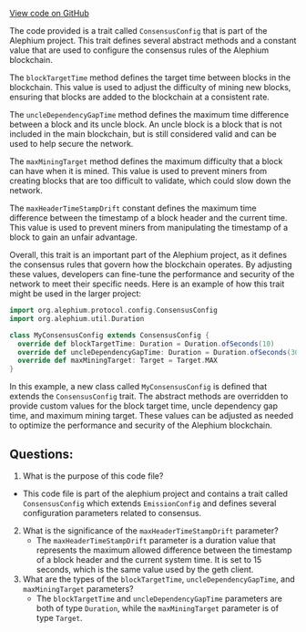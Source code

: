 [View code on GitHub](https://github.com/alephium/alephium/blob/master/protocol/src/main/scala/org/alephium/protocol/config/ConsensusConfig.scala)

The code provided is a trait called `ConsensusConfig` that is part of the Alephium project. This trait defines several abstract methods and a constant value that are used to configure the consensus rules of the Alephium blockchain.

The `blockTargetTime` method defines the target time between blocks in the blockchain. This value is used to adjust the difficulty of mining new blocks, ensuring that blocks are added to the blockchain at a consistent rate.

The `uncleDependencyGapTime` method defines the maximum time difference between a block and its uncle block. An uncle block is a block that is not included in the main blockchain, but is still considered valid and can be used to help secure the network.

The `maxMiningTarget` method defines the maximum difficulty that a block can have when it is mined. This value is used to prevent miners from creating blocks that are too difficult to validate, which could slow down the network.

The `maxHeaderTimeStampDrift` constant defines the maximum time difference between the timestamp of a block header and the current time. This value is used to prevent miners from manipulating the timestamp of a block to gain an unfair advantage.

Overall, this trait is an important part of the Alephium project, as it defines the consensus rules that govern how the blockchain operates. By adjusting these values, developers can fine-tune the performance and security of the network to meet their specific needs. Here is an example of how this trait might be used in the larger project:

```scala
import org.alephium.protocol.config.ConsensusConfig
import org.alephium.util.Duration

class MyConsensusConfig extends ConsensusConfig {
  override def blockTargetTime: Duration = Duration.ofSeconds(10)
  override def uncleDependencyGapTime: Duration = Duration.ofSeconds(30)
  override def maxMiningTarget: Target = Target.MAX
}
```

In this example, a new class called `MyConsensusConfig` is defined that extends the `ConsensusConfig` trait. The abstract methods are overridden to provide custom values for the block target time, uncle dependency gap time, and maximum mining target. These values can be adjusted as needed to optimize the performance and security of the Alephium blockchain.
## Questions: 
 1. What is the purpose of this code file?
   - This code file is part of the alephium project and contains a trait called `ConsensusConfig` which extends `EmissionConfig` and defines several configuration parameters related to consensus.
2. What is the significance of the `maxHeaderTimeStampDrift` parameter?
   - The `maxHeaderTimeStampDrift` parameter is a duration value that represents the maximum allowed difference between the timestamp of a block header and the current system time. It is set to 15 seconds, which is the same value used by the geth client.
3. What are the types of the `blockTargetTime`, `uncleDependencyGapTime`, and `maxMiningTarget` parameters?
   - The `blockTargetTime` and `uncleDependencyGapTime` parameters are both of type `Duration`, while the `maxMiningTarget` parameter is of type `Target`.